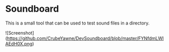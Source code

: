 # Soundboard

This is a small tool that can be used to test sound files in a directory.

![Screenshot] (https://github.com/CrubeYawne/DevSoundboard/blob/master/FYNfdmLWIAEdH0X.png)
